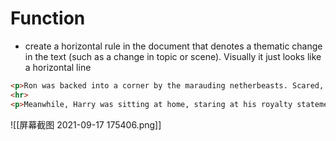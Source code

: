 # Function
- create a horizontal rule in the document that denotes a thematic change in the text (such as a change in topic or scene). Visually it just looks like a horizontal line
```md
<p>Ron was backed into a corner by the marauding netherbeasts. Scared, but determined to protect his friends, he raised his wand and prepared to do battle, hoping that his distress call had made it through.</p>
<hr>
<p>Meanwhile, Harry was sitting at home, staring at his royalty statement and pondering when the next spin off series would come out, when an enchanted distress letter flew through his window and landed in his lap. He read it hazily and sighed; "better get back to work then", he mused.</p>
```

![[屏幕截图 2021-09-17 175406.png]]